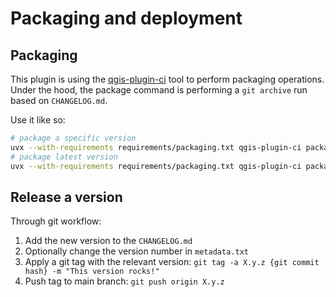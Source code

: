 # Packaging and deployment

## Packaging

This plugin is using the [qgis-plugin-ci](https://github.com/opengisch/qgis-plugin-ci/) tool to perform packaging operations.  
Under the hood, the package command is performing a `git archive` run based on `CHANGELOG.md`.

Use it like so:

```bash
# package a specific version
uvx --with-requirements requirements/packaging.txt qgis-plugin-ci package 1.3.1
# package latest version
uvx --with-requirements requirements/packaging.txt qgis-plugin-ci package latest
```

## Release a version

Through git workflow:

1. Add the new version to the `CHANGELOG.md`
2. Optionally change the version number in `metadata.txt`
3. Apply a git tag with the relevant version: `git tag -a X.y.z {git commit hash} -m "This version rocks!"`
4. Push tag to main branch: `git push origin X.y.z`
